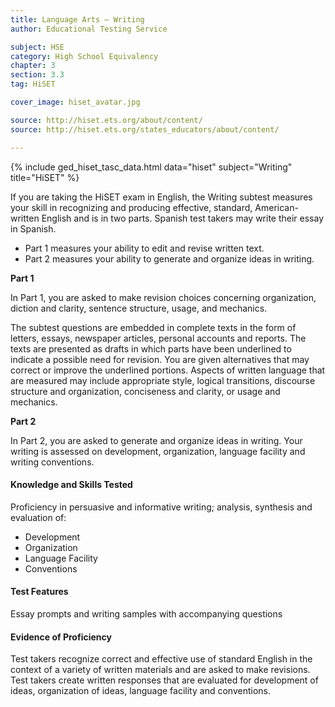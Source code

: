 ```yaml
---
title: Language Arts – Writing
author: Educational Testing Service

subject: HSE
category: High School Equivalency
chapter: 3
section: 3.3
tag: HiSET

cover_image: hiset_avatar.jpg

source: http://hiset.ets.org/about/content/
source: http://hiset.ets.org/states_educators/about/content/

---
```

{% include ged_hiset_tasc_data.html data="hiset" subject="Writing" title="HiSET" %}

If you are taking the HiSET exam in English, the Writing subtest measures your skill in recognizing and producing effective, standard, American-written English and is in two parts. Spanish test takers may write their essay in Spanish.

  * Part 1 measures your ability to edit and revise written text.
  * Part 2 measures your ability to generate and organize ideas in writing.

**Part 1**

In Part 1, you are asked to make revision choices concerning organization, diction and clarity, sentence structure, usage, and mechanics.

The subtest questions are embedded in complete texts in the form of letters, essays, newspaper articles, personal accounts and reports. The texts are presented as drafts in which parts have been underlined to indicate a possible need for revision. You are given alternatives that may correct or improve the underlined portions. Aspects of written language that are measured may include appropriate style, logical transitions, discourse structure and organization, conciseness and clarity, or usage and mechanics.

**Part 2**

In Part 2, you are asked to generate and organize ideas in writing. Your writing is assessed on development, organization, language facility and writing conventions.

#### Knowledge and Skills Tested

Proficiency in persuasive and informative writing; analysis, synthesis and evaluation of:

  * Development
  * Organization
  * Language Facility
  * Conventions

#### Test Features

Essay prompts and writing samples with accompanying questions

#### Evidence of Proficiency

Test takers recognize correct and effective use of standard English in the context of a variety of written materials and are asked to make revisions. Test takers create written responses that are evaluated for development of ideas, organization of ideas, language facility and conventions.
